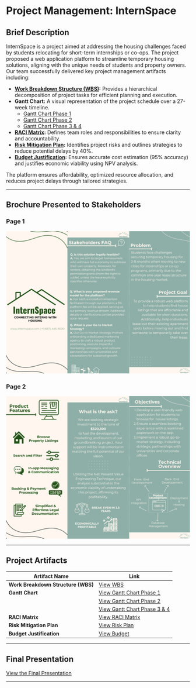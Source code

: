 # **Project Management: InternSpace**

## **Brief Description**
InternSpace is a project aimed at addressing the housing challenges faced by students relocating for short-term internships or co-ops. The project proposed a web application platform to streamline temporary housing solutions, aligning with the unique needs of students and property owners. Our team successfully delivered key project management artifacts including:  
- **[Work Breakdown Structure (WBS)](artifacts/WBS.png):** Provides a hierarchical decomposition of project tasks for efficient planning and execution.  
- **Gantt Chart:** A visual representation of the project schedule over a 27-week timeline.
  - [Gantt Chart Phase 1](artifacts/GanttChart_1.png)
  - [Gantt Chart Phase 2](artifacts/GanttChart_2.png)
  - [Gantt Chart Phase 3 & 4](artifacts/GanttChart_3.png)
- **[RACI Matrix](artifacts/RACIMatrix.png):** Defines team roles and responsibilities to ensure clarity and accountability.  
- **[Risk Mitigation Plan](artifacts/RiskMatrix.png):** Identifies project risks and outlines strategies to reduce potential delays by 40%.  
- **[Budget Justification](artifacts/BudgetJustification.png):** Ensures accurate cost estimation (95% accuracy) and justifies economic viability using NPV analysis.  

The platform ensures affordability, optimized resource allocation, and reduces project delays through tailored strategies.

---

## **Brochure Presented to Stakeholders**

### **Page 1**  
![Brochure Page 1](Brochure_Page-1.png)

### **Page 2**  
![Brochure Page 2](Brochure_Page-2.png)

---
## **Project Artifacts**  

| **Artifact Name**                       | **Link**                                                   |
|-----------------------------------------|------------------------------------------------------------|
| **Work Breakdown Structure (WBS)**      | [View WBS](artifacts/WBS.png)                              |
| **Gantt Chart**                         | [View Gantt Chart Phase 1](artifacts/GanttChart_1.png)     |  
|                                         | [View Gantt Chart Phase 2](artifacts/GanttChart_2.png)     |
|                                         | [View Gantt Chart Phase 3 & 4](artifacts/GanttChart_3.png) |  
| **RACI Matrix**                         | [View RACI Matrix](artifacts/RACIMatrix.png)               |
| **Risk Mitigation Plan**                | [View Risk Plan](artifacts/RiskMatrix.png)                 |
| **Budget Justification**                | [View Budget](artifacts/BudgetJustification.png)           |

---
## **Final Presentation**  
[View the Final Presentation](ProjectProposalPresentation.pdf)

---

